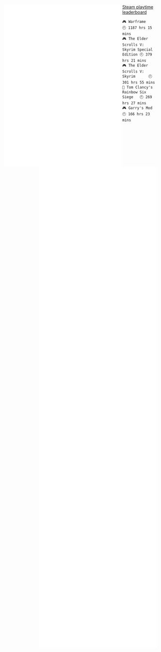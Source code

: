 [<img align="left" width="390" alt="" src="https://raw.githubusercontent.com/HellsCrimson/HellsCrimson/main/assets/general.svg">](#)
[<img align="right" width="390" alt="" src="https://raw.githubusercontent.com/HellsCrimson/HellsCrimson/main/assets/wakatime.svg">](#)
[<img align="right" width="390" alt="" src="https://raw.githubusercontent.com/HellsCrimson/HellsCrimson/main/assets/achivements.svg">](#)
<!-- [<img align="left" width="390" alt="" src="https://raw.githubusercontent.com/HellsCrimson/HellsCrimson/main/assets/anilist.svg">](#)
[<img align="left" width="390" alt="" src="https://raw.githubusercontent.com/HellsCrimson/HellsCrimson/main/assets/fortune.svg">](#) -->

<!-- steam-box start -->
<a href="https://gist.github.com/f145e9b9506cb2535434d7461f3c299e" target="_blank">Steam playtime leaderboard</a>
```text
🎮 Warframe                         🕘 1187 hrs 15 mins
🎮 The Elder Scrolls V: Skyrim Special Edition 🕘 379 hrs 21 mins
🎮 The Elder Scrolls V: Skyrim      🕘 301 hrs 55 mins
🔫 Tom Clancy's Rainbow Six Siege   🕘 269 hrs 27 mins
🎮 Garry's Mod                      🕘 166 hrs 23 mins
```
<!-- Powered by https://github.com/YouEclipse/steam-box . -->
<!-- steam-box end -->

[<img align="right" width="390" alt="" src="https://raw.githubusercontent.com/HellsCrimson/HellsCrimson/main/assets/page_speed.svg">](#)

[<img align="left" width="150" alt="" src="https://komarev.com/ghpvc/?username=hellscrimson&label=Profile%20views&color=0e75b6&style=flat">](https://youtu.be/dQw4w9WgXcQ)
